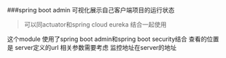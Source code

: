 ###spring boot admin 可视化展示自己客户端项目的运行状态

> 可以同actuator和spring cloud eureka 结合一起使用

这个module 使用了spring boot admin和spring boot security结合
查看的位置是 server定义的url 相关参数需要考虑
监控地址在server的地址